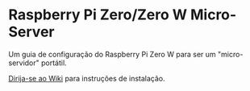 # Raspberry Pi Zero/Zero W Micro-Server
Um guia de configuração do Raspberry Pi Zero W para ser um "micro-servidor" portátil.

[Dirija-se ao Wiki](https://github.com/cesarcardoso/raspimicroserver/wiki) para instruções de instalação.
